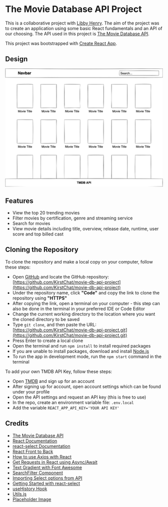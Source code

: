# The Movie Database API Project

This is a collaborative project with [Libby Henry](https://github.com/LibbyH52). The aim of the project was to create an application using some basic React fundamentals and an API of our choosing. The API used in this project is [The Movie Database API](https://www.themoviedb.org/documentation/api).

This project was bootstrapped with [Create React App](https://github.com/facebook/create-react-app).

## Design

![TMDB App Basic Wireframe](src/img/tmdb-wireframe.png)

## Features

- View the top 20 trending movies
- Filter movies by certification, genre and streaming service
- Search for movies
- View movie details including title, overview, release date, runtime, user score and top billed cast

## Cloning the Repository

To clone the repository and make a local copy on your computer, follow these steps:

- Open [GitHub](https://github.com/) and locate the GitHub repository: [https://github.com/KirstChat/movie-db-api-project](https://github.com/KirstChat/movie-db-api-project)
- Under the repository name, click **"Code"** and copy the link to clone the repository using **"HTTPS"**
- After copying the link, open a terminal on your computer - this step can also be done in the terminal in your preferred IDE or Code Editor
- Change the current working directory to the location where you want the cloned directory to be saved
- Type `git clone`, and then paste the URL: [https://github.com/KirstChat/movie-db-api-project.git](https://github.com/KirstChat/movie-db-api-project.git)
- Press Enter to create a local clone
- Open the terminal and run `npm install` to install required packages
- If you are unable to install packages, download and install [Node.js](https://nodejs.org/en/)
- To run the app in development mode, run the `npm start` command in the terminal

To add your own TMDB API Key, follow these steps:

- Open [TMDB](https://www.themoviedb.org/) and sign up for an account
- After signing up for account, open account settings which can be found under your profile
- Open the API settings and request an API key (this is free to use)
- In the repo, create an environment variable file: `.env.local`
- Add the variable `REACT_APP_API_KEY='YOUR API KEY'`

## Credits

- [The Movie Database API](https://developers.themoviedb.org/3/getting-started/introduction)
- [React Documentation](https://reactjs.org/docs/getting-started.html)
- [react-select Documentation](https://react-select.com/home)
- [React Front to Back](https://www.udemy.com/course/modern-react-front-to-back/)
- [How to use Axios with React](https://www.freecodecamp.org/news/how-to-use-axios-with-react/)
- [Get Requests in React using Async/Await](https://dev.to/redeyemedia/get-requests-in-react-using-async-await-7jd)
- [Text Gradient with Font Awesome](https://stackoverflow.com/questions/12732663/text-gradient-with-font-awesome)
- [SearchFilter Component](https://www.youtube.com/watch?v=n02t9wvd6hs)
- [Importing Select options from API](https://medium.com/how-to-react/react-select-dropdown-tutorial-using-react-select-51664ab8b6f3)
- [Getting Started with react-select](https://www.youtube.com/watch?v=n02t9wvd6hs)
- [useHistory Hook](https://v5.reactrouter.com/web/api/Hooks)
- [Utils.js](https://stackoverflow.com/questions/32888728/correct-way-to-share-functions-between-components-in-react)
- [Placeholder Image](https://placeholder.com/)

